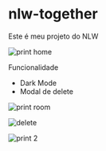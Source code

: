 
# nlw-together

Este é meu projeto do NLW

![print home](https://user-images.githubusercontent.com/68617133/123531078-d7b1d280-d6d7-11eb-83f7-db61848aab29.png)

Funcionalidade

- Dark Mode
- Modal de delete


![print room](https://user-images.githubusercontent.com/68617133/123531112-2fe8d480-d6d8-11eb-8d2f-89947eb9f422.png)

![delete](https://user-images.githubusercontent.com/68617133/123531140-776f6080-d6d8-11eb-9baf-0fd4cf010e8a.png)

![print 2](https://user-images.githubusercontent.com/68617133/123531147-82c28c00-d6d8-11eb-9fad-d59dd11c44b7.png)



